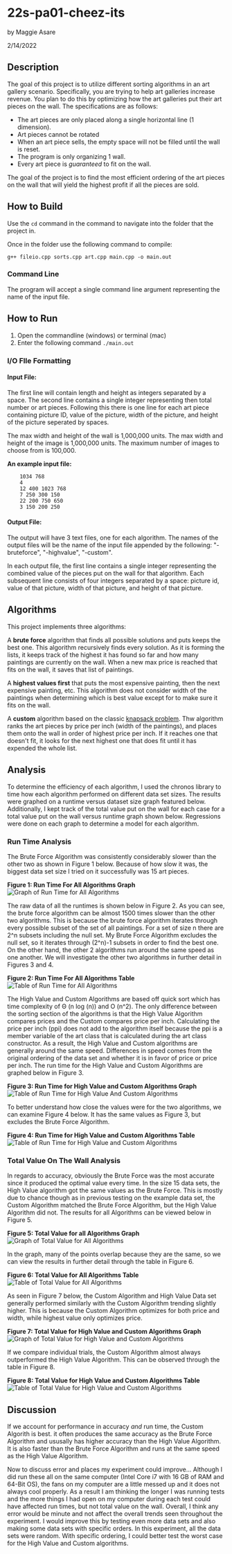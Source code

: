 # 22s-pa01-cheez-its
by Maggie Asare

2/14/2022
## Description
The goal of this project is to utilize different sorting algorithms in an art gallery scenario.
Specifically, you are trying to help art galleries  increase revenue. 
You plan to do this by optimizing how the art galleries put their art pieces on the wall. 
The specifications are as follows:
- The art pieces are only placed along a single horizontal line (1 dimension).
- Art pieces cannot be rotated
- When an art piece sells, the empty space will not be filled until the wall is reset.
- The program is only organizing 1 wall.
- Every art piece is *guaranteed* to fit on the wall.

The goal of the project is to find the most efficient ordering of the art pieces on the wall that will yield the highest profit if all the pieces are sold.

## How to Build
Use the `cd` command in the command to navigate into the folder that the project in.

Once in the folder use the following command to compile:

`g++ fileio.cpp sorts.cpp art.cpp main.cpp -o main.out`

### Command Line
The program will accept a single command line argument representing the name of the input file.

## How to Run
1. Open the commandline (windows) or terminal (mac)
2. Enter the following command `./main.out`

### I/O FIle Formatting
#### Input File:
The first line will contain length and height as integers separated by a space.
The second line contains a single integer representing then total number or art pieces.
Following this there is one line for each art piece containing picture ID, value of the picture, width of the picture,
and height of the picture seperated by spaces.

The max width and height of the wall is 1,000,000 units.
The max width and height of the image is 1,000,000 units.
The maximum number of images to choose from is 100,000.

**An example input file:**
````
    1034 768
    4
    12 400 1023 768
    7 250 300 150
    22 200 750 650
    3 150 200 250
  ````
#### Output File:
The output will have 3 text files, one for each algorithm.
The names of the output files will be the name of the input file appended by the following:
"-bruteforce", "-highvalue", "-custom".

In each output file, the first line contains a single integer representing the combined value 
of the pieces put on the wall for that algorithm. Each subsequent line consists of four integers separated by a space:
picture id, value of that picture, width of that picture, and height of that picture.

## Algorithms
This project implements three algorithms:

A **brute force** algorithm that finds all possible solutions and puts keeps the best one.
This algorithm recursively finds every solution.
As it is forming the lists, it keeps track of the highest it has found so far and how many paintings are currently on the wall.
When a new max price is reached that fits on the wall, it saves that list of paintings.

A **highest values first** that puts the most expensive painting, then the next expensive painting, etc.
This algorithm does not consider width of the paintings when determining which is best value except for to make sure it fits on the wall.

A **custom** algorithm based on the classic [knapsack problem](https://en.wikipedia.org/wiki/Knapsack_problem).
Thw algorithm ranks the art pieces by price per inch (width of the paintings), and places them onto the wall in order of highest price per inch.
If it reaches one that doesn't fit, it looks for the next highest one that does fit until it has expended the whole list.



## Analysis
To determine the efficiency of each algorithm, I used the chronos library to time how each algorithm performed on different data set sizes.
The results were graphed on a runtime versus dataset size graph featured below. 
Additionally, I kept track of the total value put on the wall for each case for a total value put on the wall versus runtime graph shown below.
Regressions were done on each graph to determine a model for each algorithm.

### Run Time Analysis
The Brute Force Algorithm was consistently considerably slower than the other two as shown in Figure 1 below.
Because of how slow it was, the biggest data set size I tried on it successfully was 15 art pieces.

**Figure 1: Run Time For All Algorithms Graph**
![Graph of Run Time for All Algorithms](/media/RunTimeAllGraph.png "RunTimeAllGraph.png")

The raw data of all the runtimes is shown below in Figure 2. 
As you can see, the brute force algorithm can be almost 1500 times slower than the other two algorithms.
This is because the brute force algorithm iterates through every possible subset of the set of all paintings.
For a set of size n there are 2^n subsets including the null set.
My Brute Force Algorithm excludes the null set, so it iterates through (2^n)-1 subsets in order to find the best one.
On the other hand, the other 2 algorithms run around the same speed as one another. 
We will investigate the other two algorithms in further detail in Figures 3 and 4.

**Figure 2: Run Time For All Algorithms Table**
![Table of Run Time for All Algorithms](/media/RunTimeAllTable.png "RunTimeAllTable.png")

The High Value and Custom Algorithms are based off quick sort which has time complexity of Θ (n log (n)) and O (n^2).
The only difference between the sorting section of the algorithms is that the High Value Algorithm compares prices and the Custom compares price per inch.
Calculating the price per inch (ppi) does not add to the algorithm itself because the ppi is a member variable of the art class
that is calculated during the art class constructor. As a result, the High Value and Custom algorithms are generally around the same speed.
Differences in speed comes from the original ordering of the data set and whether it is in favor of price or price per inch.
The run time for the High Value and Custom Algorithms are graphed below in Figure 3.

**Figure 3: Run Time for High Value and Custom Algorithms Graph**
![Table of Run Time for High Value And Custom Algorithms](/media/RunTimeSub1Graph.png "RunTimeSub1Graph.png")

To better understand how close the values were for the two algorithms, we can examine Figure 4 below.
It has the same values as Figure 3, but excludes the Brute Force Algorithm.

**Figure 4: Run Time for High Value and Custom Algorithms Table**
![Table of Run Time for High Value and Custom Algorithms](/media/RunTimeSub1Table.png "RunTimeSub1Table.png")

### Total Value On The Wall Analysis

In regards to accuracy, obviously the Brute Force was the most accurate since it produced the optimal value every time.
In the size 15 data sets, the High Value algorithm got the same values as the Brute Force.
This is mostly due to chance though as in previous testing on the example data set, 
the Custom Algorithm matched the Brute Force Algorithm, but the High Value Algorithm did not.
The results for all Algorithms can be viewed below in Figure 5.

**Figure 5: Total Value for all Algorithms Graph**
![Graph of Total Value for All Algorithms](/media/TotalValueAllGraph.png "TotalValueAllGraph.png")

In the graph, many of the points overlap because they are the same, so we can view the results in further detail through
the table in Figure 6.

**Figure 6: Total Value for All Algorithms Table**
![Table of Total Value for All Algorithms](/media/TotalValueAllTable.png "TotalValueAllTable.png")

As seen in Figure 7 below, the Custom Algorithm and High Value Data set generally performed similarly with the Custom
Algorithm trending slightly higher.
This is because the Custom Algorithm optimizes for both price and width, while highest value only optimizes price.

**Figure 7: Total Value for High Value and Custom Algorithms Graph**
![Graph of Total Value for High Value and Custom Algorithms](/media/TotalValueSub1Graph.png "TotalValueSub1Graph.png")

If we compare individual trials, the Custom Algorithm almost always outperformed the High Value Algorithm.
This can be observed through the table in Figure 8.

**Figure 8: Total Value for High Value and Custom Algorithms Table**
![Table of Total Value for High Value and Custom Algorithms](/media/TotalValueSub1Table.png "TotalValueSub1Table.png")

## Discussion

If we account for performance in accuracy *and* run time, the Custom Algorith is best.
it often produces the same accuracy as the Brute Force Algorithm and ususally has higher accuracy than the High Value
Algorithm.
It is also faster than the Brute Force Algorithm and runs at the same speed as the High Value Algorithm.

Now to discuss error and places my experiment could improve... Although I did run these all on the same computer 
(Intel Core i7 with 16 GB of RAM and 64-Bit OS), the fans on my computer are a little messed up and it does not always cool properly.
As a result I am thinking the longer I was running tests and the more things I had open on my computer during each test could have
affected run times, but not total value on the wall. Overall, I think any error would be minute and not affect the overall
trends seen throughout the experiment. I would improve this by testing even more data sets and also making some data sets with
specific orders. In this experiment, all the data sets were random. 
With specific ordering, I could better test the worst case for the High Value and Custom algorithms.
